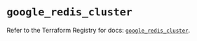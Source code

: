 # `google_redis_cluster`

Refer to the Terraform Registry for docs: [`google_redis_cluster`](https://registry.terraform.io/providers/hashicorp/google-beta/6.11.2/docs/resources/google_redis_cluster).
